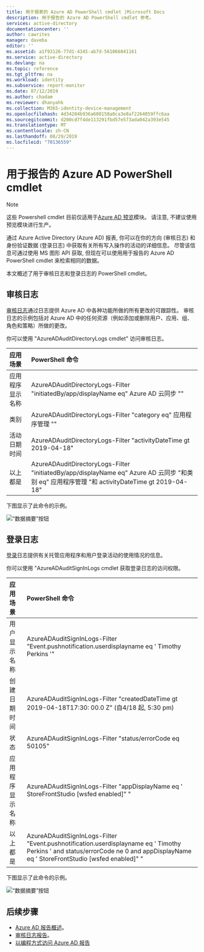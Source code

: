 ```yaml
---
title: 用于报表的 Azure AD PowerShell cmdlet |Microsoft Docs
description: 用于报告的 Azure AD PowerShell cmdlet 参考。
services: active-directory
documentationcenter: ''
author: cawrites
manager: daveba
editor: ''
ms.assetid: a1f93126-77d1-4345-ab7d-561066041161
ms.service: active-directory
ms.devlang: na
ms.topic: reference
ms.tgt_pltfrm: na
ms.workload: identity
ms.subservice: report-monitor
ms.date: 07/12/2019
ms.author: chadam
ms.reviewer: dhanyahk
ms.collection: M365-identity-device-management
ms.openlocfilehash: 4d34204b936a608158a0ca3e8af2264059ffc6aa
ms.sourcegitcommit: d200cd7f4de113291fbd57e573ada042a393e545
ms.translationtype: MT
ms.contentlocale: zh-CN
ms.lasthandoff: 08/29/2019
ms.locfileid: "70136559"
---
```

# <a name="azure-ad-powershell-cmdlets-for-reporting"></a>用于报告的 Azure AD PowerShell cmdlet

> [!NOTE] 
> 这些 Powershell cmdlet 目前仅适用于[Azure AD 预览](https://docs.microsoft.com/en-us/powershell/module/azuread/?view=azureadps-2.0-preview#directory_auditing)模块。 请注意, 不建议使用预览模块进行生产。 

通过 Azure Active Directory (Azure AD) 报表, 你可以在你的方向 (审核日志) 和身份验证数据 (登录日志) 中获取有关所有写入操作的活动的详细信息。 尽管该信息可通过使用 MS 图形 API 获取, 但现在可以使用用于报告的 Azure AD PowerShell cmdlet 来检索相同的数据。

本文概述了用于审核日志和登录日志的 PowerShell cmdlet。

## <a name="audit-logs"></a>审核日志

[审核日志](concept-audit-logs.md)通过日志提供 Azure AD 中各种功能所做的所有更改的可跟踪性。 审核日志的示例包括对 Azure AD 中的任何资源（例如添加或删除用户、应用、组、角色和策略）所做的更改。

你可以使用 "AzureADAuditDirectoryLogs cmdlet" 访问审核日志。


| 应用场景                      | PowerShell 命令 |
| :--                           | :--                |
| 应用程序显示名称      | AzureADAuditDirectoryLogs-Filter "initiatedBy/app/displayName eq" Azure AD 云同步 "" |
| 类别                      | AzureADAuditDirectoryLogs-Filter "category eq" 应用程序管理 "" |
| 活动日期时间            | AzureADAuditDirectoryLogs-Filter "activityDateTime gt 2019-04-18" |
| 以上都是              | AzureADAuditDirectoryLogs-Filter "initiatedBy/app/displayName eq" Azure AD 云同步 "和类别 eq" 应用程序管理 "和 activityDateTime gt 2019-04-18"|


下图显示了此命令的示例。 

![“数据摘要”按钮](./media/reference-powershell-reporting/get-azureadauditdirectorylogs.png)



## <a name="sign-in-logs"></a>登录日志

[登录](concept-sign-ins.md)日志提供有关托管应用程序和用户登录活动的使用情况的信息。

你可以使用 "AzureADAuditSignInLogs cmdlet 获取登录日志的访问权限。


| 应用场景                      | PowerShell 命令 |
| :--                           | :--                |
| 用户显示名称             | AzureADAuditSignInLogs-Filter "Event.pushnotification.userdisplayname eq ' Timothy Perkins '" |
| 创建日期时间              | AzureADAuditSignInLogs-Filter "createdDateTime gt 2019-04-18T17:30: 00.0 Z" (自4/18 起, 5:30 pm) |
| 状态                        | AzureADAuditSignInLogs-Filter "status/errorCode eq 50105" |
| 应用程序显示名称      | AzureADAuditSignInLogs-Filter "appDisplayName eq ' StoreFrontStudio [wsfed enabled]" " |
| 以上都是              | AzureADAuditSignInLogs-Filter "Event.pushnotification.userdisplayname eq ' Timothy Perkins ' and status/errorCode ne 0 and appDisplayName eq ' StoreFrontStudio [wsfed enabled]" " |


下图显示了此命令的示例。 

![“数据摘要”按钮](./media/reference-powershell-reporting/get-azureadauditsigninlogs.png)



## <a name="next-steps"></a>后续步骤

- [Azure AD 报告概述](overview-reports.md)。
- [审核日志报告](concept-audit-logs.md)。 
- [以编程方式访问 Azure AD 报告](concept-reporting-api.md)
